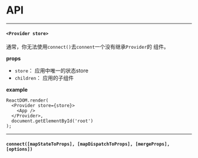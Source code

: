 # API

<hr/>

#### `<Provider store>`

通常，你无法使用`connect()`去`connent`一个没有继承`Provider`的 组件。

**props**

* `store`： 应用中唯一的状态store
* `children`： 应用的子组件

**example**

```
ReactDOM.render(
  <Provider store={store}>
    <App />
  </Provider>,
  document.getElementById('root')
);
```
<hr/>

#### `connect([mapStateToProps], [mapDispatchToProps], [mergeProps], [options])`





